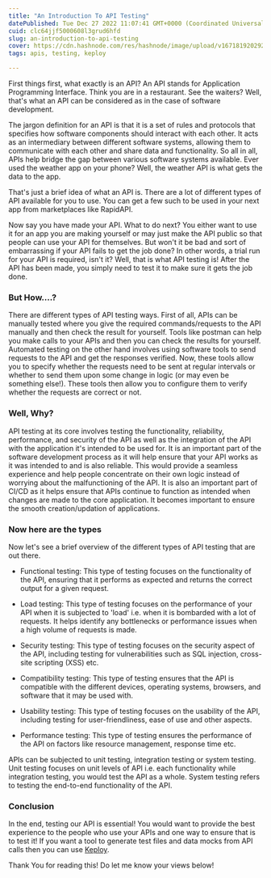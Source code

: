 ```yaml
---
title: "An Introduction To API Testing"
datePublished: Tue Dec 27 2022 11:07:41 GMT+0000 (Coordinated Universal Time)
cuid: clc64jjf5000608l3grud6hfd
slug: an-introduction-to-api-testing
cover: https://cdn.hashnode.com/res/hashnode/image/upload/v1671819202921/aaf89666-ed2c-439f-b737-b8fa663a8a39.png
tags: apis, testing, keploy

---
```


First things first, what exactly is an API? An API stands for Application Programming Interface. Think you are in a restaurant. See the waiters? Well, that's what an API can be considered as in the case of software development.

The jargon definition for an API is that it is a set of rules and protocols that specifies how software components should interact with each other. It acts as an intermediary between different software systems, allowing them to communicate with each other and share data and functionality. So all in all, APIs help bridge the gap between various software systems available. Ever used the weather app on your phone? Well, the weather API is what gets the data to the app.

That's just a brief idea of what an API is. There are a lot of different types of API available for you to use. You can get a few such to be used in your next app from marketplaces like RapidAPI.

Now say you have made your API. What to do next? You either want to use it for an app you are making yourself or may just make the API public so that people can use your API for themselves. But won't it be bad and sort of embarrassing if your API fails to get the job done? In other words, a trial run for your API is required, isn't it? Well, that is what API testing is! After the API has been made, you simply need to test it to make sure it gets the job done.

### But How....?

There are different types of API testing ways. First of all, APIs can be manually tested where you give the required commands/requests to the API manually and then check the result for yourself. Tools like postman can help you make calls to your APIs and then you can check the results for yourself. Automated testing on the other hand involves using software tools to send requests to the API and get the responses verified. Now, these tools allow you to specify whether the requests need to be sent at regular intervals or whether to send them upon some change in logic (or may even be something else!). These tools then allow you to configure them to verify whether the requests are correct or not.

### Well, Why?

API testing at its core involves testing the functionality, reliability, performance, and security of the API as well as the integration of the API with the application it's intended to be used for. It is an important part of the software development process as it will help ensure that your API works as it was intended to and is also reliable. This would provide a seamless experience and help people concentrate on their own logic instead of worrying about the malfunctioning of the API. It is also an important part of CI/CD as it helps ensure that APIs continue to function as intended when changes are made to the core application. It becomes important to ensure the smooth creation/updation of applications.

### Now here are the types

Now let's see a brief overview of the different types of API testing that are out there.

* Functional testing: This type of testing focuses on the functionality of the API, ensuring that it performs as expected and returns the correct output for a given request.
    
* Load testing: This type of testing focuses on the performance of your API when it is subjected to 'load' i.e. when it is bombarded with a lot of requests. It helps identify any bottlenecks or performance issues when a high volume of requests is made.
    
* Security testing: This type of testing focuses on the security aspect of the API, including testing for vulnerabilities such as SQL injection, cross-site scripting (XSS) etc.
    
* Compatibility testing: This type of testing ensures that the API is compatible with the different devices, operating systems, browsers, and software that it may be used with.
    
* Usability testing: This type of testing focuses on the usability of the API, including testing for user-friendliness, ease of use and other aspects.
    
* Performance testing: This type of testing ensures the performance of the API on factors like resource management, response time etc.
    

APIs can be subjected to unit testing, integration testing or system testing. Unit testing focuses on unit levels of API i.e. each functionality while integration testing, you would test the API as a whole. System testing refers to testing the end-to-end functionality of the API.

### Conclusion

In the end, testing our API is essential! You would want to provide the best experience to the people who use your APIs and one way to ensure that is to test it! If you want a tool to generate test files and data mocks from API calls then you can use [Keploy](https://keploy.io/).

Thank You for reading this! Do let me know your views below!